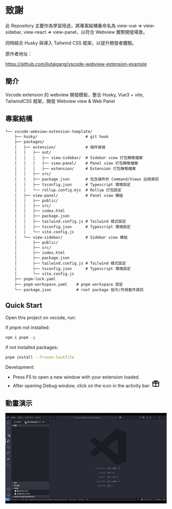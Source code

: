 # 致謝

此 Repository 主要作為學習用途，將專案結構重命名為 view-vue => view-sidebar, view-react => view-panel，以符合 Webview 實際開發場景。

同時結合 Husky 與導入 Tailwind CSS 框架，以提升開發者體驗。

原作者地址：

<https://github.com/liutaigang/vscode-webview-extension-example>

## 簡介

Vscode extension 的 webview 開發模板，整合 Husky, Vue3 + vite, TailwindCSS 框架，開發 Webview view & Web Panel

## 專案結構

```tree
└── vscode-webview-extension-template/
    ├── husky/                     # git hook
    ├── packages/
    │   ├── extension/             # 插件後端
    │   │   ├── out/
    │   │   │   ├── view-sidebar/  # Sidebar view 打包靜態檔案
    │   │   │   ├── view-panel/    # Panel view 打包靜態檔案
    │   │   │   ├── extension/     # Extension 打包靜態檔案
    │   │   ├── src/
    │   │   ├── package.json       # 包含插件的 Command/Views 註冊資訊
    │   │   ├── tsconfig.json      # Typescript 環境設定
    │   │   └── rollup.config.mjs  # Rollup 打包設定
    │   ├── view-panel/            # Panel view 模組
    │   │   ├── public/
    │   │   ├── src/
    │   │   ├── index.html
    │   │   ├── package.json
    │   │   ├── tailwind.config.js # Tailwind 樣式設定
    │   │   ├── tsconfig.json      # Typescript 環境設定
    │   │   └── vite.config.js
    |   └── view-sidebar/          # Sidebar view 模組
    │       ├── public/
    │       ├── src/
    │       ├── index.html
    │       ├── package.json
    │       ├── tailwind.config.js # Tailwind 樣式設定
    │       ├── tsconfig.json      # Typescript 環境設定
    │       └── vite.config.js
    ├── pnpm-lock.yaml
    ├── pnpm-workspace.yaml    # pnpm workspace 設定
    └── package.json           # root package 指令/共用套件資訊
```

## Quick Start

Open this project on vscode, run:

if pnpm not installed:

```bash
npm i pnpm -g
```

if not installed packages:

```bash
pnpm install --frozen-lockfile
```

Development:

- Press F5 to open a new window with your extension loaded.
- After opening Debug window, click on the icon in the activity bar: ![gift](./packages/extension/assets/icon01.svg)

## 動畫演示

![preview](./documents/assets/demo.gif)
